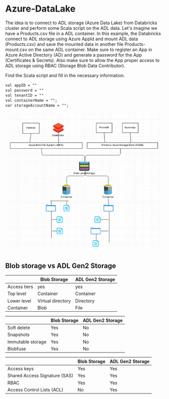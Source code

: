 # Azure-DataLake
The idea is to connect to ADL storage (Azure Data Lake) from Databricks cluster and perform some Scala script on the ADL data. Let's imagine we have a Products.csv file in a ADL container. In this example, the Databricks connect to ADL storage using Azure AppId and mount ADL data (Products.csv) and save the mounted data in another file Products-mount.csv on the same ADL container. Make sure to register an App in Azure Active Directory (AD) and generate a password for the App (Certificates & Secrets). Also make sure to allow the App proper access to ADL storage using RBAC (Storage Blob Data Contributor).

Find the Scala script and fill in the necessary information. 
 
```
val appID = ""
val password = ""
val tenantID = ""
val containerName = "";
var storageAccountName = "";
``` 


<img src="multi-protocol-access.jpg" />


## Blob storage vs ADL Gen2 Storage


|               | Blob Storage      | ADL Gen2 Storage |
| ------------- | ----------------- | ---------------- |
| Access tiers  | yes               |  yes             |
| Top level     | Container         | Container        |
| Lower level   | Virtual directory | Directory        |
| Container     | Blob              | File             |




|                    | Blob Storage      | ADL Gen2 Storage |
| ------------------ | ----------------- | ---------------- |
| Soft delete        | Yes               | No               |
| Snapshots          | Yes               | No               |
| Immutable storage  | Yes               | No               |
| Blobfuse           | Yes               | No               |



|                                 | Blob Storage      | ADL Gen2 Storage |
| ------------------------------- | ----------------- | ---------------- |
| Access keys                     | Yes               | Yes              |
| Shared Access Signature (SAS)   | Yes               | Yes              |
| RBAC                            | Yes               | Yes              |
| Access Control Lists (ACL)      | No                | Yes              |


